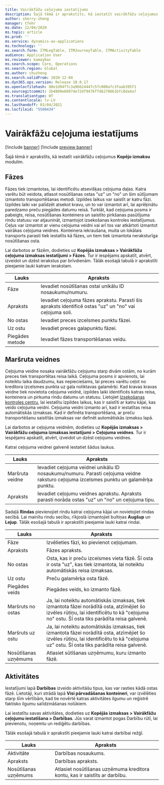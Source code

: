 ```yaml
---
title: Vairākfāžu ceļojuma iestatījums
description: Šajā tēmā ir aprakstīts, kā iestatīt vairākfāžu ceļojumus Kopējo izmaksu modulim.
author: sherry-zheng
manager: tfehr
ms.date: 12/04/2020
ms.topic: article
ms.prod: ''
ms.service: dynamics-ax-applications
ms.technology: ''
ms.search.form: ITMLegTable, ITMJourneyTable, ITMActivityTable
audience: Application User
ms.reviewer: kamaybac
ms.search.scope: Core, Operations
ms.search.region: Global
ms.author: chuzheng
ms.search.validFrom: 2020-12-04
ms.dyn365.ops.version: Release 10.0.17
ms.openlocfilehash: 88e1d94f7c3a9b624447c5fc000afc3faab395f1
ms.sourcegitcommit: 2b4809e60974e72df9476ffd62706b1bfc8da4a7
ms.translationtype: HT
ms.contentlocale: lv-LV
ms.lasthandoff: 03/04/2021
ms.locfileid: "5500434"
---
```

# <a name="multi-leg-journey-setup"></a>Vairākfāžu ceļojuma iestatījums

[!include [banner](../../includes/banner.md)]
[!include [preview banner](../includes/preview-banner.md)]

Šajā tēmā ir aprakstīts, kā iestatīt vairākfāžu ceļojumus **Kopējo izmaksu** modulim.

## <a name="legs"></a>Fāzes

Fāzes tiek izmantotas, lai identificētu atsevišķas ceļojuma daļas. Katra varētu būt veidota, atlasot nosūtīšanas ostas "uz" un "no" un šim sūtījumam izmantoto transportēšanas metodi. Izpildes laikus var saistīt ar katru fāzi. Izpildes laiki var palīdzēt atsekot kravu, un to var izmantot arī, lai aprēķinātu paredzamo preču piegādes datumu reisā. Turklāt, kad ceļojuma posms ir pabeigts, reisa, nosūtīšanas konteinera un saistīto pirkšanas pasūtījuma rindu statusu var atjaunināt, izmantojot izsekošanas kontroles iestatījumus. Ceļus var izmantot ar vienu ceļojuma veidni vai arī tos var atkārtoti izmantot vairākas ceļojuma veidnes. Konteinera iekraušana, muita un lokālais transports parasti tiek iestatīts kā fāzes, un tiem tiek izmantota neraksturīga nosūtīšanas osta.

Lai darbotos ar fāzēm, dodieties uz **Kopējās izmaksas \> Vairākfāžu ceļojuma izmaksas iestatījumi \> Fāzes**. Tur ir iespējams apskatīt, atvērt, izveidot un dzēst ierakstus par brīvdienām. Tālāk esošajā tabulā ir aprakstīti pieejamie lauki katram ierakstam.

| Lauks | Apraksts |
|---|---|
| Fāze | Ievadiet nosūtīšanas ostai unikālu ID nosaukumu/numuru. |
| Apraksts | Ievadiet ceļojuma fāzes aprakstu. Parasti šis apraksts identificē ostas "uz" un "no" vai ceļojuma soli. |
| No ostas | Ievadiet preces izcelsmes punktu fāzei. |
| Uz ostu | Ievadiet preces galapunktu fāzei. |
| Piegādes metode | Ievadiet fāzes transportēšanas veidu. |

## <a name="journey-templates"></a>Maršruta veidnes

Ceļojuma veidne nosaka vairākfāžu ceļojumu starp divām ostām, no kurām preces tiek transportētas reisa laikā. Ceļojuma posms ir apvienots, lai noteiktu laika daudzumu, kas nepieciešams, lai preces varētu ceļot no kreditora izcelsmes punkta uz gala noliktavas galamērķi. Kad kravas kravas veidne tiek novietota ceļojuma veidnē, izpildes laiki identificēs katras reisa, konteinera un pirkuma rindu datumu un statusu. Lietojiet [Izsekošanas kontroles centru](delivery-information-setup.md), lai iestatītu izpildes laikus, kas ir saistīti ar katru kājai, kas veido ceļojuma veidni. Ceļojuma veidni izmanto arī, kad ir iestatītas reisa automātiskās izmaksas. Kad ir definēta transportēšana, ar preču transportēšanu saistītās izmaksas var definēt automātiskās izmaksu lapā.

Lai darbotos ar ceļojuma veidnēm, dodieties uz **Kopējās izmaksas \> Vairākfāžu ceļojuma izmaksas iestatījumi \> Ceļojuma veidnes**. Tur ir iespējams apskatīt, atvērt, izveidot un dzēst ceļojumu veidnes.

Katrai ceļojuma veidnei galvenē iestatiet šādus laukus.

| Lauks | Apraksts |
|---|---|
| Maršruta veidne | Ievadiet ceļojuma veidnei unikālu ID nosaukumu/numuru. Parasti ceļojuma veidne raksturo ceļojuma izcelsmes punktu un galamērķa punktu. |
| Apraksts | Ievadiet ceļojumu veidnes aprakstu. Apraksts parasti norāda ostas "uz" un "no" un ceļojuma tipu. |

Sadaļā **Rindas** pievienojiet rindu katrai ceļojuma kājai un novietojiet rindas secībā. Lai mainītu rindu secību, rīkjoslā izmantojiet bultiņas **Augšup** un **Lejup**. Tālāk esošajā tabulā ir aprakstīti pieejamie lauki katrai rindai.

| Lauks | Apraksts |
|---|---|
| Fāze | Izvēlieties fāzi, ko pievienot ceļojumam. |
| Apraksts | Fāzes apraksts. |
| No ostas | Osta, kas ir preču izcelsmes vieta fāzē. Šī osta ir osta "uz", kas tiek izmantota, lai noteiktu automātiskās reisa izmaksas. |
| Uz ostu | Preču galamērķa osta fāzē. |
| Piegādes veids | Piegādes veids, ko izmanto fāzē. |
| Maršruts no ostas | Ja, lai noteiktu automātiskās izmaksas, tiek izmantota fāzei norādītā osta, atzīmējiet šo izvēles rūtiņu, lai identificētu to kā "ceļojuma no" ostu. Šī osta tiks parādīta reisa galvenē. |
| Maršruts uz ostu | Ja, lai noteiktu automātiskās izmaksas, tiek izmantota fāzei norādītā osta, atzīmējiet šo izvēles rūtiņu, lai identificētu to kā "ceļojuma uz" ostu. Šī osta tiks parādīta reisa galvenē. |
| Nosūtīšanas uzņēmums | Atlasiet sūtīšanas uzņēmumu, kuru izmanto fāzē. |

## <a name="activities"></a>Aktivitātes

Iestatījumi lapā **Darbības** izveido aktivitāšu tipus, kas var rasties kādā ostas fāzē. Lietotāji, kuri strādā lapā **Visi pārvadāšanas konteineri**, var izvēlēties starp šīm vērtībām, kad tie novērtē katras aktivitātes ilgumu un reģistrē faktisko ilgumu salīdzināšanas nolūkiem.

Lai iestatītu savas aktivitātes, dodieties uz **Kopējās izmaksas \> Vairākfāžu ceļojumu iestatīšana \> Darbības**. Jūs varat izmantot pogas Darbību rūtī, lai pievienotu, noņemtu un rediģētu darbības.

Tālāk esošajā tabulā ir aprakstīti pieejamie lauki katrai darbībai režģī.

| Lauks | Apraksts |
|---|---|
| Aktivitāte | Darbības nosaukums. |
| Apraksts | Darbības apraksts. |
| Nosūtīšanas uzņēmums | Atlasiet nosūtīšanas uzņēmuma kreditora kontu, kas ir saistīts ar darbību. |
